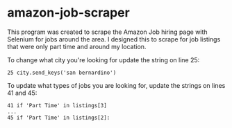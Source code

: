 # amazon-job-scraper
This program was created to scrape the Amazon Job hiring page with Selenium for jobs around the area. I designed this to scrape for job listings that were only part time and around my location.

To change what city you're looking for update the string on line 25:
```
25 city.send_keys('san bernardino')
```
To update what types of jobs you are looking for, update the strings on lines 41 and 45:
```
41 if 'Part Time' in listings[3]
...
45 if 'Part Time' in listings[2]:
```
